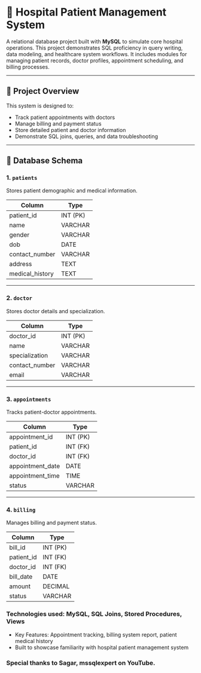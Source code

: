 # 🏥 Hospital Patient Management System

A relational database project built with **MySQL** to simulate core hospital operations. This project demonstrates SQL proficiency in query writing, data modeling, and healthcare system workflows. It includes modules for managing patient records, doctor profiles, appointment scheduling, and billing processes.

---

## 📌 Project Overview

This system is designed to:
- Track patient appointments with doctors
- Manage billing and payment status
- Store detailed patient and doctor information
- Demonstrate SQL joins, queries, and data troubleshooting

---

## 🧱 Database Schema

### 1. `patients`
Stores patient demographic and medical information.

| Column         | Type        |
|----------------|-------------|
| patient_id     | INT (PK)    |
| name           | VARCHAR     |
| gender         | VARCHAR     |
| dob            | DATE        |
| contact_number | VARCHAR     |
| address        | TEXT        |
| medical_history| TEXT        |

---

### 2. `doctor`
Stores doctor details and specialization.

| Column         | Type        |
|----------------|-------------|
| doctor_id      | INT (PK)    |
| name           | VARCHAR     |
| specialization | VARCHAR     |
| contact_number | VARCHAR     |
| email          | VARCHAR     |

---

### 3. `appointments`
Tracks patient-doctor appointments.

| Column          | Type        |
|-----------------|-------------|
| appointment_id  | INT (PK)    |
| patient_id      | INT (FK)    |
| doctor_id       | INT (FK)    |
| appointment_date| DATE        |
| appointment_time| TIME        |
| status          | VARCHAR     |

---

### 4. `billing`
Manages billing and payment status.

| Column     | Type        |
|------------|-------------|
| bill_id    | INT (PK)    |
| patient_id | INT (FK)    |
| doctor_id  | INT (FK)    |
| bill_date  | DATE        |
| amount     | DECIMAL     |
| status     | VARCHAR     |

### Technologies used: MySQL, SQL Joins, Stored Procedures, Views
* Key Features: Appointment tracking, billing system report, patient medical history
* Built to showcase familiarity with hospital patient management system

### Special thanks to Sagar, mssqlexpert on YouTube.
